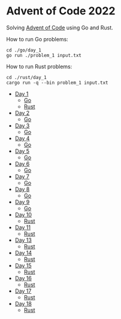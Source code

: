 # Advent of Code 2022

Solving [Advent of Code](https://adventofcode.com/2022) using Go and Rust.

How to run Go problems:

```
cd ./go/day_1
go run ./problem_1 input.txt
```

How to run Rust problems:

```
cd ./rust/day_1
cargo run -q --bin problem_1 input.txt
```

- [Day 1](https://adventofcode.com/2022/day/1)
  - [Go](./go/day_1)
  - [Rust](./rust/day_1)
- [Day 2](https://adventofcode.com/2022/day/2)
  - [Go](./go/day_3)
- [Day 3](https://adventofcode.com/2022/day/3)
  - [Go](./go/day_3)
- [Day 4](https://adventofcode.com/2022/day/4)
  - [Go](./go/day_4)
- [Day 5](https://adventofcode.com/2022/day/5)
  - [Go](./go/day_5)
- [Day 6](https://adventofcode.com/2022/day/6)
  - [Go](./go/day_6)
- [Day 7](https://adventofcode.com/2022/day/7)
  - [Go](./go/day_7)
- [Day 8](https://adventofcode.com/2022/day/8)
  - [Go](./go/day_8)
- [Day 9](https://adventofcode.com/2022/day/9)
  - [Go](./go/day_9)
- [Day 10](https://adventofcode.com/2022/day/10)
  - [Rust](./rust/day_10)
- [Day 11](https://adventofcode.com/2022/day/11)
  - [Rust](./rust/day_11)
- [Day 13](https://adventofcode.com/2022/day/13)
  - [Rust](./rust/day_13)
- [Day 14](https://adventofcode.com/2022/day/14)
  - [Rust](./rust/day_14)
- [Day 15](https://adventofcode.com/2022/day/15)
  - [Rust](./rust/day_15)
- [Day 16](https://adventofcode.com/2022/day/16)
  - [Rust](./rust/day_16)
- [Day 17](https://adventofcode.com/2022/day/17)
  - [Rust](./rust/day_17)
- [Day 18](https://adventofcode.com/2022/day/18)
  - [Rust](./rust/day_18)
